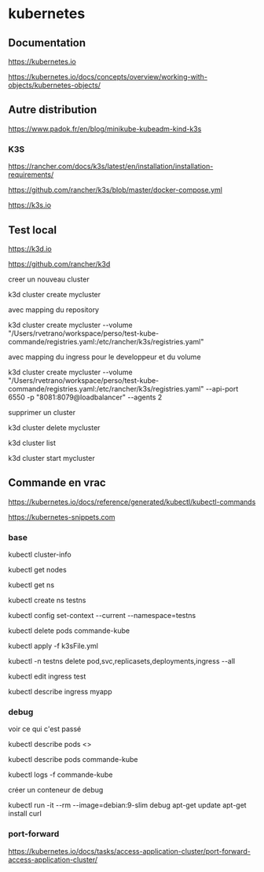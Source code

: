 # kubernetes

## Documentation

https://kubernetes.io

https://kubernetes.io/docs/concepts/overview/working-with-objects/kubernetes-objects/

## Autre distribution

https://www.padok.fr/en/blog/minikube-kubeadm-kind-k3s

### K3S

https://rancher.com/docs/k3s/latest/en/installation/installation-requirements/

https://github.com/rancher/k3s/blob/master/docker-compose.yml

https://k3s.io

## Test local

https://k3d.io

https://github.com/rancher/k3d

creer un nouveau cluster

 k3d cluster create mycluster
 
 avec mapping du repository
 
  k3d cluster create mycluster --volume "/Users/rvetrano/workspace/perso/test-kube-commande/registries.yaml:/etc/rancher/k3s/registries.yaml"

avec mapping du ingress pour le developpeur et du volume

k3d cluster create mycluster --volume "/Users/rvetrano/workspace/perso/test-kube-commande/registries.yaml:/etc/rancher/k3s/registries.yaml" --api-port 6550 -p "8081:8079@loadbalancer" --agents 2


supprimer un cluster

k3d cluster delete mycluster

k3d cluster list

k3d cluster start mycluster

## Commande en vrac

https://kubernetes.io/docs/reference/generated/kubectl/kubectl-commands

https://kubernetes-snippets.com

### base

  kubectl cluster-info
  
  kubectl get nodes
  
  kubectl get ns
  
  kubectl create ns testns
  
  kubectl config set-context --current --namespace=testns
  
  kubectl delete pods commande-kube
  
  kubectl apply -f k3sFile.yml
  
  kubectl -n testns delete pod,svc,replicasets,deployments,ingress --all
  
  kubectl edit ingress test
  
  kubectl describe ingress myapp
  
### debug

voir ce qui c'est passé

kubectl describe pods <<nom du pod>>

kubectl describe pods commande-kube

kubectl logs -f commande-kube


créer un conteneur de debug

  kubectl run -it --rm --image=debian:9-slim debug
  apt-get update
  apt-get install curl

### port-forward

https://kubernetes.io/docs/tasks/access-application-cluster/port-forward-access-application-cluster/
